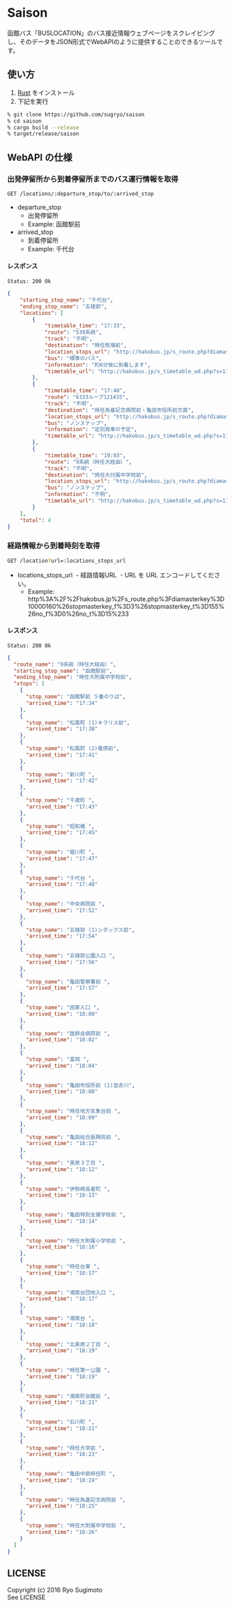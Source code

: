 # Saison
函館バス「BUSLOCATION」のバス接近情報ウェブページをスクレイピングし、そのデータをJSON形式でWebAPIのように提供することのできるツールです。

## 使い方
1. [Rust](https://www.rust-lang.org) をインストール
2. 下記を実行
```sh
% git clone https://github.com/sugryo/saison
% cd saison
% cargo build --release
% target/release/saison
```

## WebAPI の仕様
### 出発停留所から到着停留所までのバス運行情報を取得
```sh
GET /locations/:departure_stop/to/:arrived_stop
```
- departure_stop
  - 出発停留所
  - Example: 函館駅前
- arrived_stop
  - 到着停留所
  - Example: 千代台

#### レスポンス
``` Status: 200 Ok ```
```json
{
	"starting_stop_name": "千代台",
	"ending_stop_name": "五稜郭",
	"locations": [
		{
			"timetable_time": "17:33",
			"route": "539系統",
			"track": "不明",
			"destination": "時任牧場前",
			"location_stops_url": "http://hakobus.jp/s_route.php?diamasterkey=10000175&stopmasterkey_f=3&stopmasterkey_t=155&no_f=0&no_t=15#3",
			"bus": "標準のバス",
			"information": "約6分後に到着します",
			"timetable_url": "http://hakobus.jp/s_timetable_wd.php?s=11003&spm=14&d=9&generationcode=20161116"
		},
		{
			"timetable_time": "17:40",
			"route": "6333ループ121435",
			"track": "不明",
			"destination": "時任為基記念病院前・亀田市役所前方面",
			"location_stops_url": "http://hakobus.jp/s_route.php?diamasterkey=10001282&stopmasterkey_f=3&stopmasterkey_t=155&no_f=0&no_t=24#3",
			"bus": "ノンステップ",
			"information": "定刻発車の予定",
			"timetable_url": "http://hakobus.jp/s_timetable_wd.php?s=11003&spm=15&d=9&generationcode=20161116"
		},
		{
			"timetable_time": "19:03",
			"route": "9系統（時任大経由）",
			"track": "不明",
			"destination": "時任大付属中学校前",
			"location_stops_url": "http://hakobus.jp/s_route.php?diamasterkey=10000160&stopmasterkey_f=3&stopmasterkey_t=155&no_f=0&no_t=15#3",
			"bus": "ノンステップ",
			"information": "不明",
			"timetable_url": "http://hakobus.jp/s_timetable_wd.php?s=11003&spm=14&d=9&generationcode=20161116"
		}
	],
	"total": 4
}
```

### 経路情報から到着時刻を取得
```sh
GET /location?url=:locations_stops_url
```
- locations_stops_url
  - 経路情報URL
  - URL を URL エンコードしてください。
  - Example: http%3A%2F%2Fhakobus.jp%2Fs_route.php%3Fdiamasterkey%3D10000160%26stopmasterkey_f%3D3%26stopmasterkey_t%3D155%26no_f%3D0%26no_t%3D15%233

#### レスポンス
``` Status: 200 Ok ```
```json
{
  "route_name": "9系統（時任大経由）",
  "starting_stop_name": "函館駅前",
  "ending_stop_name": "時任大附属中学校前",
  "stops": [
    {
      "stop_name": "函館駅前 ５番のりば",
      "arrived_time": "17:34"
    },
    {
      "stop_name": "松風町 (1)キラリス前",
      "arrived_time": "17:38"
    },
    {
      "stop_name": "松風町 (2)電停前",
      "arrived_time": "17:41"
    },
    {
      "stop_name": "新川町 ",
      "arrived_time": "17:42"
    },
    {
      "stop_name": "千歳町 ",
      "arrived_time": "17:43"
    },
    {
      "stop_name": "昭和橋 ",
      "arrived_time": "17:45"
    },
    {
      "stop_name": "堀川町 ",
      "arrived_time": "17:47"
    },
    {
      "stop_name": "千代台 ",
      "arrived_time": "17:48"
    },
    {
      "stop_name": "中央病院前 ",
      "arrived_time": "17:52"
    },
    {
      "stop_name": "五稜郭 (1)シダックス前",
      "arrived_time": "17:54"
    },
    {
      "stop_name": "五稜郭公園入口 ",
      "arrived_time": "17:56"
    },
    {
      "stop_name": "亀田警察署前 ",
      "arrived_time": "17:57"
    },
    {
      "stop_name": "田家入口 ",
      "arrived_time": "18:00"
    },
    {
      "stop_name": "医師会病院前 ",
      "arrived_time": "18:02"
    },
    {
      "stop_name": "富岡 ",
      "arrived_time": "18:04"
    },
    {
      "stop_name": "亀田市役所前 (1)至赤川",
      "arrived_time": "18:08"
    },
    {
      "stop_name": "時任地方気象台前 ",
      "arrived_time": "18:09"
    },
    {
      "stop_name": "亀田総合振興局前 ",
      "arrived_time": "18:12"
    },
    {
      "stop_name": "美原３丁目 ",
      "arrived_time": "18:12"
    },
    {
      "stop_name": "伊勢崎長者町 ",
      "arrived_time": "18:13"
    },
    {
      "stop_name": "亀田特別支援学校前 ",
      "arrived_time": "18:14"
    },
    {
      "stop_name": "時任大附属小学校前 ",
      "arrived_time": "18:16"
    },
    {
      "stop_name": "時任台東 ",
      "arrived_time": "18:17"
    },
    {
      "stop_name": "湘南台団地入口 ",
      "arrived_time": "18:17"
    },
    {
      "stop_name": "湘南台 ",
      "arrived_time": "18:18"
    },
    {
      "stop_name": "北美原２丁目 ",
      "arrived_time": "18:19"
    },
    {
      "stop_name": "時任第一公園 ",
      "arrived_time": "18:19"
    },
    {
      "stop_name": "湘南町会館前 ",
      "arrived_time": "18:21"
    },
    {
      "stop_name": "石川町 ",
      "arrived_time": "18:21"
    },
    {
      "stop_name": "時任大学前 ",
      "arrived_time": "18:23"
    },
    {
      "stop_name": "亀田中部時任町 ",
      "arrived_time": "18:24"
    },
    {
      "stop_name": "時任為基記念病院前 ",
      "arrived_time": "18:25"
    },
    {
      "stop_name": "時任大附属中学校前 ",
      "arrived_time": "18:26"
    }
  ]
}
```

## LICENSE
Copyright (c) 2016 Ryo Sugimoto  
See LICENSE
